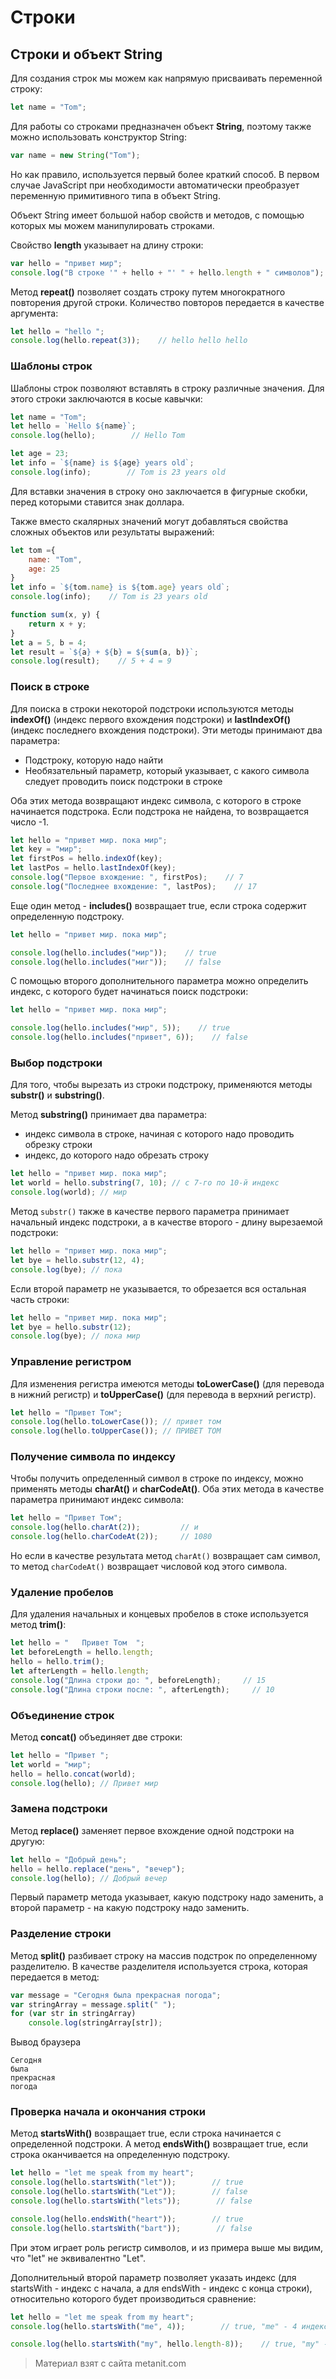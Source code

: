 # Строки

## Строки и объект String

Для создания строк мы можем как напрямую присваивать переменной строку:

```js
let name = "Tom";
```

Для работы со строками предназначен объект **String**, поэтому также можно использовать конструктор String:

```js
var name = new String("Tom");
```

Но как правило, используется первый более краткий способ. В первом случае JavaScript при необходимости автоматически преобразует переменную примитивного типа в объект String.

Объект String имеет большой набор свойств и методов, с помощью которых мы можем манипулировать строками.

Свойство **length** указывает на длину строки:

```js
var hello = "привет мир";
console.log("В строке '" + hello + "' " + hello.length + " символов");
```

Метод **repeat()** позволяет создать строку путем многократного повторения другой строки. Количество повторов передается в качестве аргумента:

```js
let hello = "hello ";
console.log(hello.repeat(3));    // hello hello hello
```

### Шаблоны строк

Шаблоны строк позволяют вставлять в строку различные значения. Для этого строки заключаются в косые кавычки:

```js
let name = "Tom";
let hello = `Hello ${name}`;
console.log(hello);        // Hello Tom

let age = 23;
let info = `${name} is ${age} years old`;
console.log(info);        // Tom is 23 years old
```

Для вставки значения в строку оно заключается в фигурные скобки, перед которыми ставится знак доллара.

Также вместо скалярных значений могут добавляться свойства сложных объектов или результаты выражений:

```js
let tom ={
    name: "Tom",
    age: 25
}
let info = `${tom.name} is ${tom.age} years old`;
console.log(info);    // Tom is 23 years old

function sum(x, y) {
    return x + y;
}
let a = 5, b = 4;
let result = `${a} + ${b} = ${sum(a, b)}`;
console.log(result);    // 5 + 4 = 9
```

### Поиск в строке

Для поиска в строки некоторой подстроки используются методы **indexOf()** (индекс первого вхождения подстроки) и **lastIndexOf()** (индекс последнего вхождения подстроки). Эти методы принимают два параметра:
- Подстроку, которую надо найти
- Необязательный параметр, который указывает, с какого символа следует проводить поиск подстроки в строке

Оба этих метода возвращают индекс символа, с которого в строке начинается подстрока. Если подстрока не найдена, то возвращается число -1.

```js
let hello = "привет мир. пока мир";
let key = "мир";
let firstPos = hello.indexOf(key);
let lastPos = hello.lastIndexOf(key);
console.log("Первое вхождение: ", firstPos);    // 7
console.log("Последнее вхождение: ", lastPos);    // 17
```

Еще один метод - **includes()** возвращает true, если строка содержит определенную подстроку.

```js
let hello = "привет мир. пока мир";

console.log(hello.includes("мир"));    // true
console.log(hello.includes("миг"));    // false
```

С помощью второго дополнительного параметра можно определить индекс, с которого будет начинаться поиск подстроки:

```js
let hello = "привет мир. пока мир";

console.log(hello.includes("мир", 5));    // true
console.log(hello.includes("привет", 6));    // false
```

### Выбор подстроки

Для того, чтобы вырезать из строки подстроку, применяются методы **substr()** и **substring()**.

Метод **substring()** принимает два параметра:
- индекс символа в строке, начиная с которого надо проводить обрезку строки
- индекс, до которого надо обрезать строку

```js
let hello = "привет мир. пока мир";
let world = hello.substring(7, 10); // с 7-го по 10-й индекс
console.log(world); // мир
```

Метод `substr()` также в качестве первого параметра принимает начальный индекс подстроки, а в качестве второго - длину вырезаемой подстроки:

```js
let hello = "привет мир. пока мир";
let bye = hello.substr(12, 4);
console.log(bye); // пока
```

Если второй параметр не указывается, то обрезается вся остальная часть строки:

```js
let hello = "привет мир. пока мир";
let bye = hello.substr(12);
console.log(bye); // пока мир
```

### Управление регистром

Для изменения регистра имеются методы **toLowerCase()** (для перевода в нижний регистр) и **toUpperCase()** (для перевода в верхний регистр).

```js
let hello = "Привет Том";
console.log(hello.toLowerCase()); // привет том
console.log(hello.toUpperCase()); // ПРИВЕТ ТОМ
```

### Получение символа по индексу

Чтобы получить определенный символ в строке по индексу, можно применять методы **charAt()** и **charCodeAt()**. Оба этих метода в качестве параметра принимают индекс символа:

```js
let hello = "Привет Том";
console.log(hello.charAt(2));         // и
console.log(hello.charCodeAt(2));     // 1080
```

Но если в качестве результата метод `charAt()` возвращает сам символ, то метод `charCodeAt()` возвращает числовой код этого символа.

### Удаление пробелов

Для удаления начальных и концевых пробелов в стоке используется метод **trim()**:

```js
let hello = "   Привет Том  ";
let beforeLength = hello.length;
hello = hello.trim();
let afterLength = hello.length;
console.log("Длина строки до: ", beforeLength);     // 15
console.log("Длина строки после: ", afterLength);     // 10
```

### Объединение строк

Метод **concat()** объединяет две строки:

```js
let hello = "Привет ";
let world = "мир";
hello = hello.concat(world);
console.log(hello); // Привет мир
```

### Замена подстроки

Метод **replace()** заменяет первое вхождение одной подстроки на другую:

```js
let hello = "Добрый день";
hello = hello.replace("день", "вечер");
console.log(hello); // Добрый вечер
```

Первый параметр метода указывает, какую подстроку надо заменить, а второй параметр - на какую подстроку надо заменить.

### Разделение строки

Метод **split()** разбивает строку на массив подстрок по определенному разделителю. В качестве разделителя используется строка, которая передается в метод:

```js
var message = "Сегодня была прекрасная погода";
var stringArray = message.split(" ");
for (var str in stringArray)
    console.log(stringArray[str]);
```

Вывод браузера

```browser
Сегодня
была
прекрасная
погода
```

### Проверка начала и окончания строки

Метод **startsWith()** возвращает true, если строка начинается с определенной подстроки. А метод **endsWith()** возвращает true, если строка оканчивается на определенную подстроку.

```js
let hello = "let me speak from my heart";
console.log(hello.startsWith("let"));        // true
console.log(hello.startsWith("Let"));        // false
console.log(hello.startsWith("lets"));        // false

console.log(hello.endsWith("heart"));        // true
console.log(hello.startsWith("bart"));        // false
```

При этом играет роль регистр символов, и из примера выше мы видим, что "let" не эквивалентно "Let".

Дополнительный второй параметр позволяет указать индекс (для startsWith - индекс с начала, а для endsWith - индекс с конца строки), относительно которого будет производиться сравнение:

```js
let hello = "let me speak from my heart";
console.log(hello.startsWith("me", 4));        // true, "me" - 4 индекс с начала строки

console.log(hello.startsWith("my", hello.length-8));    // true, "my" - 8 индекс с конца
```


> Материал взят с сайта metanit.com